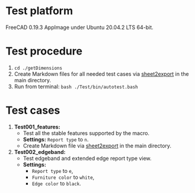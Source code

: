 # Test platform 

FreeCAD 0.19.3 AppImage under Ubuntu 20.04.2 LTS 64-bit.

# Test procedure

1. `cd ./getDimensions`
2. Create Markdown files for all needed test cases via [sheet2export](https://github.com/dprojects/sheet2export) in the main directory.
3. Run from terminal: `bash ./Test/bin/autotest.bash`

# Test cases

1. **Test001_features:** 
	* Test all the stable features supported by the macro.
	* **Settings:** `Report type` to `n`.
	* Create Markdown file via [sheet2export](https://github.com/dprojects/sheet2export) in the main directory.
2. **Test002_edgeband:** 
    * Test edgeband and extended edge report type view.
    * **Settings:** 
        * `Report type` to `e`, 
        * `Furniture color` to `white`, 
        * `Edge color` to `black`.
    
